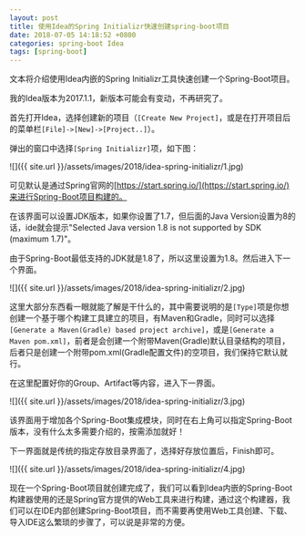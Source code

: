 ```yaml
---
layout: post
title: 使用Idea的Spring Initializr快速创建spring-boot项目
date: 2018-07-05 14:18:52 +0800
categories: spring-boot Idea
tags: [spring-boot]
---
```


文本将介绍使用Idea内嵌的Spring Initializr工具快速创建一个Spring-Boot项目。

我的Idea版本为2017.1.1，新版本可能会有变动，不再研究了。

首先打开Idea，选择创建新的项目（`[Create New Project]`，或是在打开项目后的菜单栏`[File]->[New]->[Project..]`）。

弹出的窗口中选择`[Spring Initializr]`项，如下图：

![]({{ site.url }}/assets/images/2018/idea-spring-initializr/1.jpg)

可见默认是通过Spring官网的[https://start.spring.io/](https://start.spring.io/)来进行Spring-Boot项目构建的。

在该界面可以设置JDK版本，如果你设置了1.7，但后面的Java Version设置为8的话，ide就会提示"Selected Java version 1.8 is not supported by SDK (maximum 1.7)"。

由于Spring-Boot最低支持的JDK就是1.8了，所以这里设置为1.8。然后进入下一个界面。

![]({{ site.url }}/assets/images/2018/idea-spring-initializr/2.jpg)

这里大部分东西看一眼就能了解是干什么的，其中需要说明的是`[Type]`项是你想创建一个基于哪个构建工具建立的项目，有Maven和Gradle，同时可以选择`[Generate a Maven(Gradle) based project archive]`，或是`[Generate a Maven pom.xml]`，前者是会创建一个附带Maven(Gradle)默认目录结构的项目，后者只是创建一个附带pom.xml(Gradle配置文件)的空项目，我们保持它默认就行。

在这里配置好你的Group、Artifact等内容，进入下一界面。

![]({{ site.url }}/assets/images/2018/idea-spring-initializr/3.jpg)

该界面用于增加各个Spring-Boot集成模块，同时在右上角可以指定Spring-Boot版本，没有什么太多需要介绍的，按需添加就好！

下一界面就是传统的指定存放目录界面了，选择好存放位置后，Finish即可。

![]({{ site.url }}/assets/images/2018/idea-spring-initializr/4.jpg)

现在一个Spring-Boot项目就创建完成了，我们可以看到Idea内嵌的Spring-Boot构建器使用的还是Spring官方提供的Web工具来进行构建，通过这个构建器，我们可以在IDE内部创建Spring-Boot项目，而不需要再使用Web工具创建、下载、导入IDE这么繁琐的步骤了，可以说是非常的方便。
